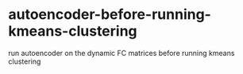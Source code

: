 # autoencoder-before-running-kmeans-clustering
run autoencoder on the dynamic FC matrices before running kmeans clustering
